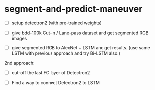 # segment-and-predict-maneuver
- [ ] setup detectron2 (with pre-trained weights)
- [ ] give bdd-100k Cut-in / Lane-pass dataset and get segmented RGB images
- [ ] give segmented RGB to AlexNet + LSTM and get results. (use same LSTM with previous approach and try Bi-LSTM also.)


2nd approach:
- [ ] cut-off the last FC layer of Detectron2 
- [ ] Find a way to connect Detectron2 to LSTM


